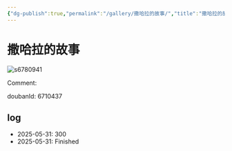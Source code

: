 ```yaml
---
{"dg-publish":true,"permalink":"/gallery/撒哈拉的故事/","title":"撒哈拉的故事","created":"2025-06-21T17:59:43.863+08:00"}
---
```



# 撒哈拉的故事

![s6780941](https://hiraeth-picbed.oss-cn-beijing.aliyuncs.com/s6780941.webp)

Comment: 



doubanId: 6710437

## log

- 2025-05-31: 300
- 2025-05-31: Finished
